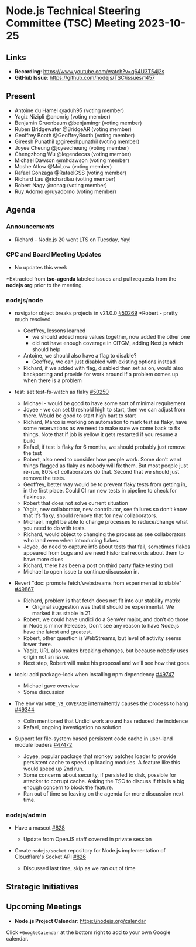 # Node.js Technical Steering Committee (TSC) Meeting 2023-10-25

## Links

* **Recording**:  <https://www.youtube.com/watch?v=q64U3T54j2s>
* **GitHub Issue**: <https://github.com/nodejs/TSC/issues/1457>

## Present

* Antoine du Hamel @aduh95 (voting member)
* Yagiz Nizipli @anonrig (voting member)
* Benjamin Gruenbaum @benjamingr (voting member)
* Ruben Bridgewater @BridgeAR (voting member)
* Geoffrey Booth @GeoffreyBooth (voting member)
* Gireesh Punathil @gireeshpunathil (voting member)
* Joyee Cheung @joyeecheung (voting member)
* Chengzhong Wu @legendecas (voting member)
* Michael Dawson @mhdawson (voting member)
* Moshe Atlow @MoLow (voting member)
* Rafael Gonzaga @RafaelGSS (voting member)
* Richard Lau @richardlau (voting member)
* Robert Nagy @ronag (voting member)
* Ruy Adorno @ruyadorno (voting member)

## Agenda

### Announcements

* Richard - Node.js 20 went LTS on Tuesday, Yay!

### CPC and Board Meeting Updates

* No updates this week

*Extracted from **tsc-agenda** labeled issues and pull requests from the **nodejs org** prior to the meeting.

### nodejs/node

* navigator object breaks projects in v21.0.0 [#50269](https://github.com/nodejs/node/issues/50269)
  *Robert - pretty much resolved
  * Geoffrey, lessons learned
    * we should added more values together, now added the other one
    * did not have enough coverage in CITGM, adding Next.js which should help
  * Antoine, we should also have a flag to disable?
    * Geoffrey, we can just disabled with existing options instead
  * Richard, if we added with flag, disabled then set as on, would also backporting and provide
    for work around if a problem comes up when there is a problem

* test: set test-fs-watch as flaky [#50250](https://github.com/nodejs/node/pull/50250)
  * Michael - would be good to have some sort of minimal requirement
  * Joyee - we can set threshold high to start, then we can adjust from there.
    Would be good to start high bart to start
  * Richard, Marco is working on automation to mark test as flaky, have some reservations as
    we need to make sure we come back to fix things. Note that if job is yellow it gets restarted if
    you resume a build
  * Rafael, if test is flaky for 6 months, we should probably just remove the test
  * Robert, also need to consider how people work. Some don’t want things flagged as flaky
    as nobody will fix them. But most people just re-run, 80% of collaborators do that.  Second
    that we should just remove the tests.
  * Geoffrey, better way would be to prevent flaky tests from getting in, in the first place. Could
    CI run new tests in pipeline to check for flakiness.
  * Robert that does not solve current situation
  * Yagiz, new collaborator, new contributor, see failures so don’t know that it’s flaky, should
    remove that for new collaborators.
  * Michael, might be able to change processes to reduce/change what you need to do with
    tests.
  * Richard, would object to changing the process as see collaborators who land even when
    introducing flakes.
  * Joyee, do need to capture info about tests that fail, sometimes flakes appeared from bugs and we need historical records about them to have more clues
  * Richard, there has been a post on third party flake testing tool
  * Michael to open issue to continue discussion in.

* Revert "doc: promote fetch/webstreams from experimental to stable" [#49867](https://github.com/nodejs/node/pull/49867)
  * Richard, problem is that fetch does not fit into our stability matrix
    * Original suggestion was that it should be experimental. We marked it as stable in 21.
  * Robert, we could have undici do a SemVer major, and don’t do those in Node.js minor
     Releases, Don’t see any reason to have Node.js have the latest and greatest.
  * Robert, other question is WebStreams, but level of activity seems lower there.
  * Yagiz, URL also makes breaking changes, but because nobody uses origin not an issue.
  * Next step, Robert will make his proposal and we’ll see how that goes.

* tools: add package-lock when installing npm dependency [#49747](https://github.com/nodejs/node/pull/49747)
  * Michael gave overview
  * Some discussion

* The env var `NODE_V8_COVERAGE` intermittently causes the process to hang [#49344](https://github.com/nodejs/node/issues/49344)
  * Colin mentioned that Undici work around has reduced the incidence
  * Rafael, ongoing investigation no solution

* Support for file-system based persistent code cache in user-land module loaders [#47472](https://github.com/nodejs/node/issues/47472)
  * Joyee, popular package that monkey patches loader to provide persistent cache to speed up
    loading modules. A feature like this would speed up 2nd run.
  * Some concerns about security, if persisted to disk, possible for attacker to corrupt cache.
    Asking the TSC to discuss if this is a big enough concern to block the feature.
  * Ran out of time so leaving on the agenda for more discussion next time.

### nodejs/admin

* Have a mascot [#828](https://github.com/nodejs/admin/issues/828)
  * Update from OpenJS staff covered in private session

* Create `nodejs/socket` repository for Node.js implementation of Cloudflare's Socket API [#826](https://github.com/nodejs/admin/issues/826)
  * Discussed last time, skip as we ran out of time

## Strategic Initiatives

## Upcoming Meetings

* **Node.js Project Calendar**: <https://nodejs.org/calendar>

Click `+GoogleCalendar` at the bottom right to add to your own Google calendar.
